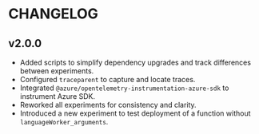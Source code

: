 # CHANGELOG

## v2.0.0

- Added scripts to simplify dependency upgrades and track differences between experiments.  
- Configured `traceparent` to capture and locate traces.  
- Integrated `@azure/opentelemetry-instrumentation-azure-sdk` to instrument Azure SDK.  
- Reworked all experiments for consistency and clarity.  
- Introduced a new experiment to test deployment of a function without `languageWorker_arguments`.  
